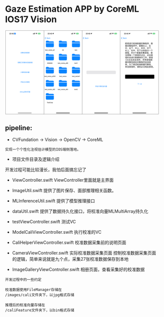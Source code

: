 #  Gaze Estimation APP by CoreML IOS17 Vision



![app示意](./images/examples.png)

## pipeline:

- CVFundation -> Vision -> OpenCV -> CoreML


```
实现一个个性化注视估计模型的IOS端侧落地。
```
- 项目文件目录及逻辑介绍

开发过程可能比较漫长，我怕后面搞忘记了



- ViewController.swift
ViewController里面就是主界面

- ImageUtil.swift
提供了图片保存、面部推理相关函数。

- MLInferenceUtil.swift
提供了模型推理接口

- dataUtil.swift
提供了数据持久化接口，将校准向量MLMultiArray持久化

- testViewController.swift
测试VC

- ModelCaliViewController.swift
执行校准的VC

- CaliHelperViewController.swift
校准数据采集前的说明页面

- CameraViewController.swift
实际校准数据采集页面
控制校准数据采集页面的逻辑，简单来说就是九个点，采集27张校准数据保存到本地

- ImageGalleryViewController.swift
相册页面，查看采集好的校准数据


```
开发过程中的一些约定

校准数据使用FileManager存储在
/images/cali文件夹下，以jpg格式存储

推理后的校准向量存储在
/caliFeature文件夹下，以bin格式存储

```
